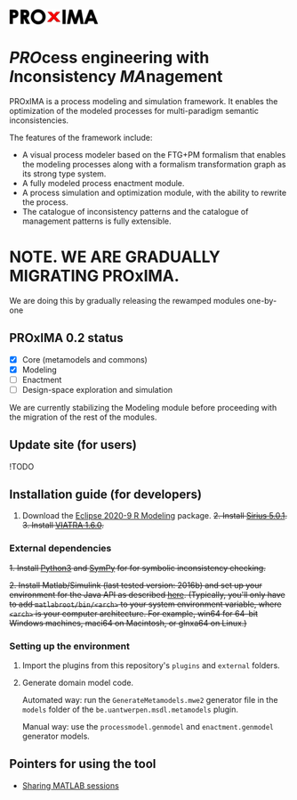 <img src="https://github.com/david-istvan/icm/blob/master/branding/logo.png" width="160">

# *PRO*cess engineering with *I*nconsistency *MA*nagement

PROxIMA is a process modeling and simulation framework. It enables the optimization of the modeled processes for multi-paradigm semantic inconsistencies.

The features of the framework include:
 -  A visual process modeler based on the FTG+PM formalism that enables the modeling processes along with a formalism transformation graph as its strong type system.
 -  A fully modeled process enactment module.
 -  A process simulation and optimization module, with the ability to rewrite the process.
 -  The catalogue of inconsistency patterns and the catalogue of management patterns is fully extensible.


# NOTE. WE ARE GRADUALLY MIGRATING PROxIMA.
We are doing this by gradually releasing the rewamped modules one-by-one

## PROxIMA 0.2 status
 - [x] Core (metamodels and commons)
 - [x] Modeling
 - [ ] Enactment
 - [ ] Design-space exploration and simulation

We are currently stabilizing the Modeling module before proceeding with the migration of the rest of the modules.

## Update site (for users)
!TODO

## Installation guide (for developers)
1. Download the [Eclipse 2020-9 R Modeling](https://www.eclipse.org/downloads/packages/release/2020-09/r/eclipse-modeling-tools) package.
~~2. Install [Sirius 5.0.1](http://download.eclipse.org/sirius/updates/releases/5.0.1/oxygen).~~
~~3. Install [VIATRA 1.6.0](http://download.eclipse.org/viatra/updates/release).~~

### External dependencies
~~1. Install [Python3](https://www.python.org/download/releases/3.0/) and [SymPy](http://www.sympy.org) for  for symbolic inconsistency checking.~~

~~2. Install Matlab/Simulink (last tested version: 2016b) and set up your environment for the Java API as described [here](https://nl.mathworks.com/help/matlab/matlab_external/setup-environment.html). (Typically, you'll only have to add ```matlabroot/bin/<arch>``` to your system environment variable, where ```<arch>``` is your computer architecture. For example, win64 for 64–bit Windows machines, maci64 on Macintosh, or glnxa64 on Linux.)~~

### Setting up the environment
1. Import the plugins from this repository's ```plugins``` and ```external``` folders.
2. Generate domain model code.

   Automated way: run the ```GenerateMetamodels.mwe2``` generator file in the ```models``` folder of the ```be.uantwerpen.msdl.metamodels``` plugin.

   Manual way: use the ```processmodel.genmodel``` and ```enactment.genmodel``` generator models.
   
## Pointers for using the tool
 - [Sharing MATLAB sessions](https://nl.mathworks.com/help/matlab/ref/matlab.engine.shareengine.html)
